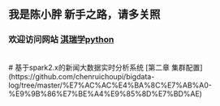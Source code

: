 ## 我是陈小胖 新手之路，请多关照
### 欢迎访问网站 [淇瑞学python](http://qrxpy.cn)
<br>
# 基于spark2.x的新闻大数据实时分析系统
[第二章 集群配置](https://github.com/chenruichoupi/bigdata-log/tree/master/%E7%AC%AC%E4%BA%8C%E7%AB%A0-%E9%9B%86%E7%BE%A4%E9%85%8D%E7%BD%AE)
